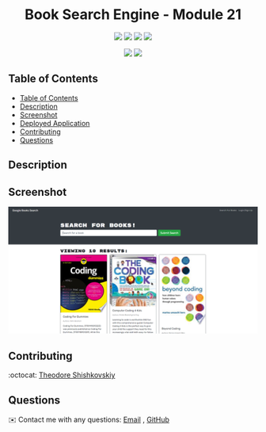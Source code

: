 <h1 align="center"> Book Search Engine - Module 21 </h1>

<p align="center">
    <img src="https://img.shields.io/github/repo-size/TheodoreShishkovskiy/book-search-engine" />
    <img src="https://img.shields.io/github/issues/TheodoreShishkovskiy/book-search-engine" />
    <img src="https://img.shields.io/github/last-commit/TheodoreShishkovskiy/book-search-engine" >
    <a href="https://github.com/TheodoreShishkovskiy"><img src="https://img.shields.io/github/followers/TheodoreShishkovskiy?style=social" target="_blank" /></a>
</p>

<p align="center">
    <img src="https://img.shields.io/badge/javascript-yellow" />
    <img src="https://img.shields.io/badge/react-green" />
</p>

## Table of Contents
- [Table of Contents](#table-of-contents)
- [Description](#description)
- [Screenshot](#screenshot) 
- [Deployed Application](#Deployed)
- [Contributing](#contributing)
- [Questions](#questions)

## Description


## Screenshot
![Google Book Search](./client/src/assets/tedsbooksearch.png)

## Contributing
:octocat: [Theodore Shishkovskiy](https://github.com/TheodoreShishkovskiy)

## Questions
✉️ Contact me with any questions: [Email](mailto:tmshishkovskiy@gmail.com) , [GitHub](https://github.com/TheodoreShishkovskiy)<br />